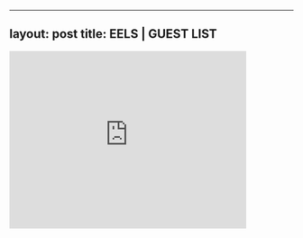 

---
layout: post
title: EELS | GUEST LIST
---


<iframe width="420" height="315" src="http://www.youtube.com/embed/puuVhYYJzmE" frameborder="0" allowfullscreen></iframe>


